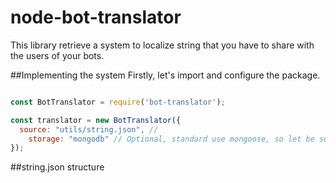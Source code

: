 # node-bot-translator
This library retrieve a system to localize string that you have to share with the users of your bots.

##Implementing the system
Firstly, let's import and configure the package.
```javascript

const BotTranslator = require('bot-translator');

const translator = new BotTranslator({
  source: "utils/string.json", //
	storage: "mongodb" // Optional, standard use mongoose, so let be sure that you have mongodb installed before.
});
```
##string.json structure
